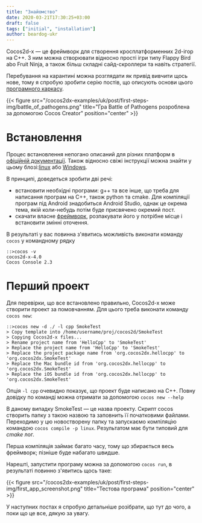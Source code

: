 ```yaml
---
title: "Знайомство"
date: 2020-03-21T17:30:25+03:00
draft: false
tags: ["initial", "installation"]
author: beardog-ukr
---
```


Cocos2d-x — це фреймворк для створення кросплатформенних 2d-ігор на C++. З ним можна створювати відносно прості ігри типу Flappy Bird abo Fruit Ninja, а також більш складні сайд-скроллери та навіть стратегії.

Перебування на карантині можна розглядати як привід вивчити щось нове, тому я спробую зробити серію постів, що описують основи цього [програмного каркасу](https://uk.wikipedia.org/wiki/%D0%9F%D1%80%D0%BE%D0%B3%D1%80%D0%B0%D0%BC%D0%BD%D0%B8%D0%B9_%D0%BA%D0%B0%D1%80%D0%BA%D0%B0%D1%81).

{{< figure src="/cocos2dx-examples/uk/post/first-steps-img/battle_of_pathogens.png" title="Гра Battle of Pathogens розроблена за допомогою Cocos Creator" position="center" >}}

# Встановлення

Процес встановлення непогано описаний для різних платформ в [офіційній документації](https://docs.cocos2d-x.org/cocos2d-x/v3/en/installation/Linux.html). Також відносно свіжі інструкції можна знайти у цьому блозі:[linux](https://rezghob.com/installing-cocos2d-x-linux-mint/) або [Windows](https://rezghob.com/installing-cocos2d-x-windows/).

В принципі, доведеться зробити дві речі:
* встановити необхідні програми: g++ та все інше, що треба для написання програм на C++, також python та cmake. Для компіляції програм під Android знадобиться Android Studio, однак це окрема тема, якій коли-небудь потім буде присвячено окремий пост.
* скачати власне [фреймворк](https://cocos2d-x.org/download), розпакувати його у потрібне місце і встановити змінні оточення.

В результаті у вас повинна з'явитись можливість виконати команду `cocos` у командному рядку
```
::>cocos -v
cocos2d-x-4.0
Cocos Console 2.3

```

# Перший проект

Для перевірки, що все встановлено правильно, Cocos2d-x може створити проект за помовчанням. Для цього треба виконати команду `cocos new`:
```
::>cocos new -d ./ -l cpp SmokeTest
> Copy template into /home/username/proj/cocos2d/SmokeTest
> Copying Cocos2d-x files...
> Rename project name from 'HelloCpp' to 'SmokeTest'
> Replace the project name from 'HelloCpp' to 'SmokeTest'
> Replace the project package name from 'org.cocos2dx.hellocpp' to 'org.cocos2dx.SmokeTest'
> Replace the Mac bundle id from 'org.cocos2dx.hellocpp' to 'org.cocos2dx.SmokeTest'
> Replace the iOS bundle id from 'org.cocos2dx.hellocpp' to 'org.cocos2dx.SmokeTest'
```

Опція `-l cpp` очевидно показує, що проект буде написано на C++. Повну довідку по команді можна отримати за допомогою `cocos new --help`

В даному випадку SmokeTest — це назва проекту. Скрипт cocos створить папку з такою назвою та заповнить її початковими файлами. Переходимо у цю  новостворену папку та запускаємо компіляцію командою `cocos compile -p linux`. Результатом має бути типовий для _cmake_ лог.

Перша компіляція займає багато часу, тому що збирається весь фреймворк; пізніше буде набагато швидше.

Нарешті, запустити програму можна за допомогою `cocos run`, в результаті повинно з'явитись щось таке:

{{< figure src="/cocos2dx-examples/uk/post/first-steps-img/first_app_screenshot.png" title="Тестова програма" position="center" >}}

У наступних постах я спробую детальніше розібрати, що тут до чого, а поки що це все, дякую за увагу.
